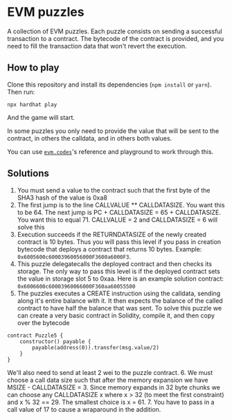 # EVM puzzles

A collection of EVM puzzles. Each puzzle consists on sending a successful transaction to a contract. The bytecode of the contract is provided, and you need to fill the transaction data that won't revert the execution.

## How to play

Clone this repository and install its dependencies (`npm install` or `yarn`). Then run:

```
npx hardhat play
```

And the game will start.

In some puzzles you only need to provide the value that will be sent to the contract, in others the calldata, and in others both values.

You can use [`evm.codes`](https://www.evm.codes/)'s reference and playground to work through this.

## Solutions
1. You must send a value to the contract such that the first byte of the SHA3 hash of the value is 0xa8
2. The first jump is to the line CALLVALUE ** CALLDATASIZE. You want this to be 64. The next jump is PC + CALLDATASIZE = 65 + CALLDATASIZE. You want this to equal 71. CALLVALUE = 2 and CALLDATASIZE = 6 will solve this
3. Execution succeeds if the RETURNDATASIZE of the newly created contract is 10 bytes. Thus you will pass this level if you pass in creation bytecode that deploys a contract that returns 10 bytes. Example: `0x6005600c60003960056000F3600a6000F3`.
4. This puzzle delegatecalls the deployed contract and then checks its storage. The only way to pass this level is if the deployed contract sets the value in storage slot
5 to 0xaa. Here is an example solution contract: `0x6006600c60003960066000F360aa60055500`
5. The puzzles executes a CREATE instruction using the calldata, sending along it's entire balance with it. It then expects the balance of the called contract to have
half the balance that was sent. To solve this puzzle we can create a very basic contract in Solidity, compile it, and then copy over the bytecode
```
contract Puzzle5 {
    constructor() payable {
        payable(address(0)).transfer(msg.value/2)
    }
}
```
We'll also need to send at least 2 wei to the puzzle contract.
6. We must choose a call data size such that after the memory expansion we have MSIZE - CALLDATASIZE = 3. Since memory expands in 32 byte chunks we can choose any CALLDATASIZE x where x > 32 (to meet the first constraint) and x % 32 == 29. The smallest choice is x = 61.
7. You have to pass in a call value of 17 to cause a wraparound in the addition.